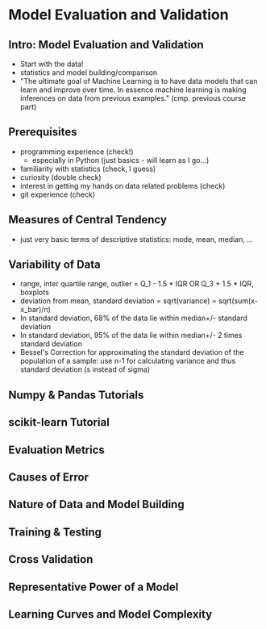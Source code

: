 # Model Evaluation and Validation

## Intro: Model Evaluation and Validation
* Start with the data!
* statistics and model building/comparison
* "The ultimate goal of Machine Learning is to have data models that can learn and improve over time. In essence machine learning is making inferences on data from previous examples." (cmp. previous course part)

## Prerequisites
* programming experience (check!)
  * especially in Python (just basics - will learn as I go...)
* familiarity with statistics (check, I guess)
* curiosity (double check)
* interest in getting my hands on data related problems (check)
* git experience (check)

## Measures of Central Tendency
* just very basic terms of descriptive statistics: mode, mean, median, ...

## Variability of Data
* range, inter quartile range, outlier = Q_1 - 1.5 * IQR OR Q_3 + 1.5 * IQR, boxplots
* deviation from mean, standard deviation = sqrt(variance) = sqrt(sum(x-x_bar)/n)
* In standard deviation, 68% of the data lie within median+/- standard deviation
* In standard deviation, 95% of the data lie within median+/- 2 times standard deviation
* Bessel's Correction for approximating the standard deviation of the population of a sample: use n-1 for calculating variance and thus standard deviation (s instead of sigma)

## Numpy & Pandas Tutorials

## scikit-learn Tutorial

## Evaluation Metrics

## Causes of Error

## Nature of Data and Model Building

## Training & Testing

## Cross Validation

## Representative Power of a Model

## Learning Curves and Model Complexity
